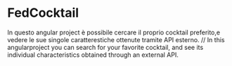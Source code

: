 # FedCocktail
In questo angular project è possibile cercare il proprio cocktail preferito,e vedere le sue singole caratterestiche ottenute tramite API esterno. // In this angularproject you can search for your favorite cocktail, and see its individual characteristics obtained through an external API.
